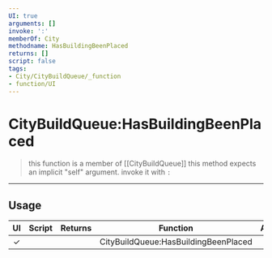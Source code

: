 ```yaml
---
UI: true
arguments: []
invoke: ':'
memberOf: City
methodname: HasBuildingBeenPlaced
returns: []
script: false
tags:
- City/CityBuildQueue/_function
- function/UI
---
```

# CityBuildQueue:HasBuildingBeenPlaced
> this function is a member of [[CityBuildQueue]]
> this method expects an implicit "self" argument. invoke it with `:`
-----
## Usage
|  UI | Script | Returns | Function | Arguments |
|:---:|:------:|-------:|:--------:|:---------|
|✓| ||CityBuildQueue:HasBuildingBeenPlaced||
